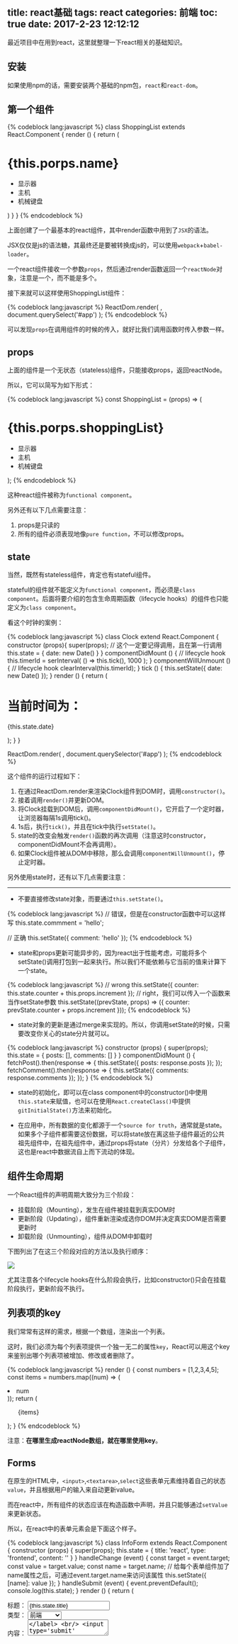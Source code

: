 title: react基础
tags: react
categories: 前端
toc: true
date: 2017-2-23 12:12:12
---

最近项目中在用到react，这里就整理一下react相关的基础知识。

## 安装

如果使用npm的话，需要安装两个基础的npm包，`react`和`react-dom`。

## 第一个组件

{% codeblock lang:javascript %}
class ShoppingList extends React.Component {
    render () {
        return (
            <div className="shopping-list">
                <h1>{this.porps.name}</h1>
                <ul>
                    <li>显示器</li>
                    <li>主机</li>
                    <li>机械键盘</li>
                </ul>
            </div>
       )
    }
}
{% endcodeblock %}

上面创建了一个最基本的react组件，其中render函数中用到了`JSX`的语法。

JSX仅仅是js的语法糖，其最终还是要被转换成js的，可以使用`webpack`+`babel-loader`。

一个react组件接收一个参数`props`，然后通过render函数返回一个`reactNode`对象，注意是一个，而不能是多个。

接下来就可以这样使用ShoppingList组件：

{% codeblock lang:javascript %}
ReactDom.render(
    <ShoppingList shoppingList='购物清单'/>,
    document.querySelect('#app')
);
{% endcodeblock %}

可以发现`props`在调用组件的时候的传入，就好比我们调用函数时传入参数一样。

## props

上面的组件是一个无状态（stateless)组件，只能接收props，返回reactNode。

所以，它可以简写为如下形式：

{% codeblock lang:javascript %}
const ShoppingList = (props) => (
    <div className="shopping-list">
        <h1>{this.porps.shoppingList}</h1>
        <ul>
            <li>显示器</li>
            <li>主机</li>
            <li>机械键盘</li>
        </ul>
    </div>
);
{% endcodeblock %}

这种react组件被称为`functional component`。

另外还有以下几点需要注意：

1. props是只读的
2. 所有的组件必须表现地像`pure function`，不可以修改props。

## state

当然，既然有stateless组件，肯定也有stateful组件。

stateful的组件就不能定义为`functional component`，而必须是`class component`。后面将要介绍的包含生命周期函数（lifecycle hooks）的组件也只能定义为`class component`。

看这个时钟的案例：

{% codeblock lang:javascript %}
class Clock extend React.Component {
    constructor (props){
        super(props);    // 这个一定要记得调用，且在第一行调用
        this.state = {
            date: new Date()
        }
    }
    componentDidMount () {    // lifecycle hook
        this.timerId = serInterval(
            () => this.tick(),
            1000
        );
    }
    componentWillUnmount () {    // lifecycle hook
        clearInterval(this.timerId);
    }
    tick () {
        this.setState({
            date: new Date()
        });
    }
    render () {
        return (
            <div>
                <h1>当前时间为：</h1>
                <p>{this.state.date}</p>
            </div>
       );
    }
}

ReactDom.render(
    <Clock/>,
    document.querySelector('#app')
);
{% endcodeblock %}

这个组件的运行过程如下：

1. 在通过ReactDom.render来渲染Clock组件到DOM时，调用`constructor()`。
2. 接着调用`render()`并更新DOM。
3. 将Clock挂载到DOM后，调用`componentDidMount()`，它开启了一个定时器，让浏览器每隔1s调用tick()。
4. 1s后，执行`tick()`，并且在tick中执行`setState()`。
5. state的改变会触发`render()`函数的再次调用（注意这时constructor，componentDidMount不会再调用）。
6. 如果Clock组件被从DOM中移除，那么会调用`componentWillUnmount()`，停止定时器。

另外使用state时，还有以下几点需要注意：

---

- 不要直接修改state对象，而要通过`this.setState()`。

{% codeblock lang:javascript %}
// 错误，但是在constructor函数中可以这样写
this.state.commment = 'hello';

// 正确
this.setState({
    comment: 'hello'
});
{% endcodeblock %}

- state和props更新可能异步的，因为react出于性能考虑，可能将多个setState()调用打包到一起来执行。所以我们不能依赖与它当前的值来计算下一个state。

{% codeblock lang:javascript %}
// wrong
this.setState({
    counter: this.state.counter + this.props.increment
});
// right，我们可以传入一个函数来当作setState参数
this.setState((prevState, props) => ({
    counter: prevState.counter + props.increment
}));
{% endcodeblock %}

- state对象的更新是通过merge来实现的。所以，你调用setState的时候，只需要改变你关心的state分片就可以。

{% codeblock lang:javascript %}
constructor (props) {
    super(props);
    this.state = {
        posts: [],
        comments: []
    }
}
componentDidMount () {
    fetchPost().then(response => {
        this.setState({
            posts: response.posts
        });
    });
    fetchComment().then(response => {
        this.setState({
            comments: response.comments
        });
    });
}
{% endcodeblock %}

- state的初始化，即可以在class component中的constructor()中使用`this.state`来赋值，也可以在使用`React.createClass()`中提供`gitInitialState()`方法来初始化。

- 在应用中，所有数据的变化都源于一个`source for truth`，通常就是state。如果多个子组件都需要这份数据，可以将state放在离这些子组件最近的公共祖先组件中，在祖先组件中，通过props将state（分片）分发给各个子组件，这也是react中数据流自上而下流动的体现。

## 组件生命周期

一个React组件的声明周期大致分为三个阶段：

- 挂载阶段（Mounting），发生在组件被挂载到真实DOM时
- 更新阶段（Updating），组件重新渲染成选你DOM并决定真实DOM是否需要更新时
- 卸载阶段（Unmounting），组件从DOM中卸载时

下图列出了在这三个阶段对应的方法以及执行顺序：

![](http://7xvlvo.com1.z0.glb.clouddn.com/react%E7%BB%84%E4%BB%B6%E7%94%9F%E5%91%BD%E5%91%A8%E6%9C%9F.png)

尤其注意各个lifecycle hooks在什么阶段会执行，比如constructor()只会在挂载阶段执行，更新阶段不执行。

## 列表项的key

我们常常有这样的需求，根据一个数组，渲染出一个列表。

这时，我们必须为每个列表项提供一个独一无二的属性`key`，React可以用这个key来鉴别出哪个列表项被增加、修改或者删除了。

{% codeblock lang:javascript %}
render () {
    const numbers = [1,2,3,4,5];
    const items = numbers.map((num) => (
        <li key={num.toString()}>num</li>
    ));
    return (
        <ul>
            {items}
        </ul>
    );
}
{% endcodeblock %}

注意：**在哪里生成reactNode数组，就在哪里使用key**。

## Forms

在原生的HTML中，`<input>`,`<textarea>`,`select`这些表单元素维持着自己的状态`value`，并且根据用户的输入来自动更新value。

而在react中，所有组件的状态应该在构造函数中声明，并且只能够通过`setValue`来更新状态。

所以，在react中的表单元素会是下面这个样子。

{% codeblock lang:javascript %}
class InfoForm extends React.Component {
    constructor (props) {
        super(props);
        this.state = {
            title: 'react',
            type: 'frontend',
            content: ''
        }
    }
    handleChange (event) {
        const target = event.target;
        const value = target.value;
        const name = target.name;    // 给每个表单组件加了name属性之后，可通过event.target.name来访问该属性
        this.setState({
            [name]: value
        });
    }
    handleSubmit (event) {
        event.preventDefault();
        console.log(this.state);
    }
    render () {
        return (
            <form onSubmit={this.handleSubmit.bind(this)}>
                <label>
                    标题：
                    <input name='title' type='text' value={this.state.title} onChange={this.handleChange.bind(this)}/>
                </label>
                <br/>
                <label>
                    类型：
                    <select name='type' value={this.state.type} onChange={this.handleChange.bind(this)}>
                        <option value="frontend">前端</option>
                        <option value="backend">后台</option>
                        <option value="other">其他类型</option>
                    </select>
                </label>
                <br/>
                <label>
                    内容：
                    <textarea name='content' value={this.state.content} onChange={this.handleChange.bind(this)}/>
                </label>
                <br/>
                <input type='submit' value='提交'/>
            </form>
        )
    }
}
{% endcodeblock %}

## 合成还是继承？

React给出的答案是合成（composition），而非继承（inheritance)。在React中，可以通过props提供了很强大的合成组件的功能。

### props.children

我们常常有这样的需求，一个组件在定义的时候并不知道具体的内容是什么，比如`SideBar`或者`Dialog`。

这时候，我们使用特殊的`props.children`来定义该组件：

{% codeblock lang:javascript %}
// 定义组件
let SideBar = props => (
    <div className="sidebar">
        {props.children}
    </div>
)

// 调用组件
ReactDom.render(
    <SideBar>
        <ul>
            <li>item1</li>
            <li>item2</li>
            <li>item3</li>
        </ul>
    </SideBar>
);
{% endcodeblock %}

### 多个slot

如果我们想定义一个包含多个插槽（slot）的组件，那么我们可以通过props来实现。

因为props可以向组件传递任何类型的数据，包括对象、函数、ReactNode。

{% codeblock lang:javascript %}
// 定义组件
let SplitPane = props => (
    <div className="split-pane">
        <div className="split-pane-left">
            {this.props.left}
        </div>
        <div className="split-pane-right">
            {this.props.right}
        </div>
    </div>
);

// 调用组件
ReactDom.render(
    <SplitPane
        left={
            <Contracts/>
        }
        right={
            <Chat/>
        }
    >
);
{% endcodeblock %}

## thinking in react

- 组件架构方式有两种：从整体到局部和从局部到整体。在简单的应用中，推荐从整体到局部，在复杂的应用中，推荐从局部到整体。

- 让你的app只保存最小量的state数据。比如在todoList中，state中保存了todos的一个数组，就不需要保存todos数组的长度。因为这可以根据todos数组计算出来。

- 把app所需的所有数据罗列出来，并根据以下3条原则来判定哪些数据要当作state：
1. 如果该数据可以通过props传递给其他组件，那么可能不是state。
2. 如果该数据一直保持不变，可能不是state。
3. 如果该数据可以根据其他state或者props计算得到，可能不是state。

## 最后

以上就是react的基础部分，后面再整理react的进阶知识以及redux，react-redux的实际应用。

